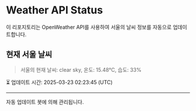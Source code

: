 
# Weather API Status

이 리포지토리는 OpenWeather API를 사용하여 서울의 날씨 정보를 자동으로 업데이트합니다.

## 현재 서울 날씨
> 서울의 현재 날씨: clear sky, 온도: 15.48°C, 습도: 33%

⏳ 업데이트 시간: 2025-03-23 02:23:45 (UTC)

---
자동 업데이트 봇에 의해 관리됩니다.
